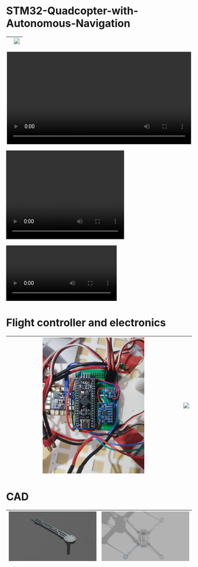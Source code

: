 # STM32-Quadcopter-with-Autonomous-Navigation


| <img src=""  width=60%> | <img src="IMAGES/VID_20250315131152.mp4"  width=60%> |
| --------------------------- | --------------------------- |

<p align="center">
  <video src="IMAGES/VID_20250315131152.mp4" width="500px"></video>
</p>

<video src=" IMAGES/VID_20250315131152.mp4" width="320" height="240" controls></video>

![non working video](IMAGES/VID_20250315131152.mp4)


#  Flight controller and electronics

| <img src="IMAGES/IMG_20250222_200021.jpg" width=60% > | <img src="IMAGES/IMG_20250222_185927.jpg" width=60% > |
| --------------------------- | --------------------------- |

# CAD

| <img src="IMAGES/IMG-20250222-WA0041.jpg" > | <img src="IMAGES/COMBINED v12.png" > |
| --------------------------- | --------------------------- |

